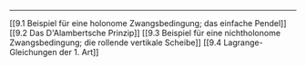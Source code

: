 ***

[[9.1 Beispiel für eine holonome Zwangsbedingung; das einfache Pendel]]
[[9.2 Das D'Alambertsche Prinzip]]
[[9.3 Beispiel für eine nichtholonome Zwangsbedingung; die rollende vertikale Scheibe]]
[[9.4 Lagrange-Gleichungen der 1. Art]]

